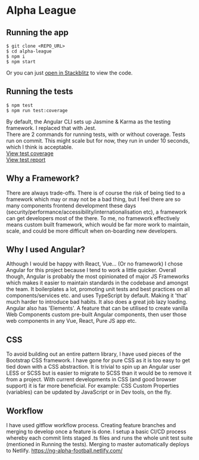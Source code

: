 # Alpha League

## Running the app
	$ git clone <REPO_URL>
	$ cd alpha-league
	$ npm i
	$ npm start 

Or you can just [open in Stackblitz](https://stackblitz.com/github/DanAlvares/alpha-league) to view the code.

## Running the tests  
	$ npm test 
	$ npm run test:coverage 
By default, the Angular CLI sets up Jasmine & Karma as the testing framework. I replaced that with Jest.   
There are 2 commands for running tests, with or without coverage. Tests run on commit. This might scale but for now, they run in under 10 seconds, which I think is acceptable.   
[View test coverage](https://ng-alpha-football.netlify.com/coverage/lcov-report)    
[View test report](https://ng-alpha-football.netlify.com/test-report.html)  
 

## Why a Framework?
There are always trade-offs. There is of course the risk of being tied to a framework which may or may not be a bad thing, but I feel there are so many components frontend development these days (security/performance/accessibility/internationalisation etc), a framework can get developers most of the there. To me, no framework effectively means custom built framework, which would be far more work to maintain, scale, and could be more difficult when on-boarding new developers.

## Why I used Angular?
Although I would be happy with React, Vue... (Or no framework) I chose Angular for this project because I tend to work a little quicker. Overall though, Angular is probably the most opinionated of major JS Frameworks which makes it easier to maintain standards in the codebase and amongst the team. It boilerplates a lot, promoting unit tests and best practices on all components/services etc. and uses TypeScript by default. Making it 'that' much harder to introduce bad habits. It also does a great job lazy loading. Angular also has 'Elements'. A feature that can be utilised to create vanilla Web Components custom pre-built Angular components, then user those web components in any Vue, React, Pure JS app etc.

## CSS
To avoid building out an entire pattern library, I have used pieces of the Bootstrap CSS framework. I have gone for pure CSS as it is too easy to get tied down with a CSS abstraction. It is trivial to spin up an Angular user LESS or SCSS but is easier to migrate to SCSS than it would be to remove it from a project. With current developments in CSS (and good browser support) it is far more beneficial. For example: CSS Custom Properties (variables) can be updated by JavaScript or in Dev tools, on the fly. 

## Workflow
I have used gitflow workflow process. Creating feature branches and merging to develop once a feature is done. I setup a basic CI/CD process whereby each commit lints staged .ts files and runs the whole unit test suite (mentioned in Running the tests). Merging to master automatically deploys to Netlify. https://ng-alpha-football.netlify.com/

